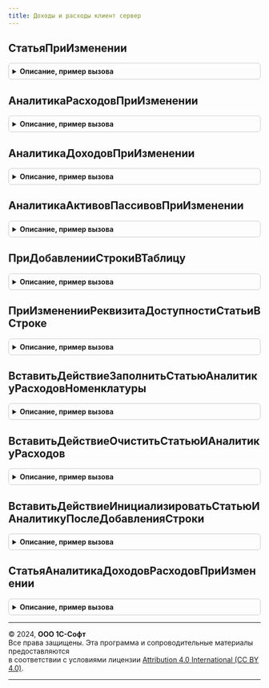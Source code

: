 ```yaml
---
title: Доходы и расходы клиент сервер
---
```



## СтатьяПриИзменении
<details style="margin: 1em 0; padding: 0.5em; border: 1px solid #ccc; border-radius: 6px;">

<summary style="font-weight: bold; cursor: pointer;">Описание, пример вызова</summary>

```bsl

// Обрабатывает изменение статьи, вызывается в соответствующем обработчике события элемента.
//
// Параметры:
// 	Форма - ФормаКлиентскогоПриложения - Форма объекта.
// 	Элемент - ПолеФормы - Элемент выбора статьи.
// 	ИдентификаторСтрокиТЧ - Число - Номер текущей строки ТЧ.
//
Процедура СтатьяПриИзменении(Форма, Элемент, ИдентификаторСтрокиТЧ = 0) Экспорт
```

Пример вызова
```bsl
ДоходыИРасходыКлиентСервер.СтатьяПриИзменении(Форма, Элемент, ИдентификаторСтрокиТЧ);
```
</details>

## АналитикаРасходовПриИзменении
<details style="margin: 1em 0; padding: 0.5em; border: 1px solid #ccc; border-radius: 6px;">

<summary style="font-weight: bold; cursor: pointer;">Описание, пример вызова</summary>

```bsl

// Обрабатывает изменение аналитики расходов, вызывается в соответствующем обработчике события элемента.
//
// Параметры:
// 	Форма - ФормаКлиентскогоПриложения - Форма объекта.
// 	Элемент - ПолеФормы - Элемент выбора статьи.
//
Процедура АналитикаРасходовПриИзменении(Форма, Элемент) Экспорт
```

Пример вызова
```bsl
ДоходыИРасходыКлиентСервер.АналитикаРасходовПриИзменении(Форма, Элемент) 
```
</details>

## АналитикаДоходовПриИзменении
<details style="margin: 1em 0; padding: 0.5em; border: 1px solid #ccc; border-radius: 6px;">

<summary style="font-weight: bold; cursor: pointer;">Описание, пример вызова</summary>

```bsl

// Обрабатывает изменение аналитики доходов, вызывается в соответствующем обработчике события элемента.
//
// Параметры:
// 	Форма - ФормаКлиентскогоПриложения - Форма объекта.
// 	Элемент - ПолеФормы - Элемент выбора статьи.
//
Процедура АналитикаДоходовПриИзменении(Форма, Элемент) Экспорт
```

Пример вызова
```bsl
ДоходыИРасходыКлиентСервер.АналитикаДоходовПриИзменении(Форма, Элемент) 
```
</details>

## АналитикаАктивовПассивовПриИзменении
<details style="margin: 1em 0; padding: 0.5em; border: 1px solid #ccc; border-radius: 6px;">

<summary style="font-weight: bold; cursor: pointer;">Описание, пример вызова</summary>

```bsl

// Обрабатывает изменение аналитики активов/пассивов, вызывается в соответствующем обработчике события элемента.
//
// Параметры:
// 	Форма - ФормаКлиентскогоПриложения - Форма объекта.
// 	Элемент - ПолеФормы - Элемент выбора статьи.
//
Процедура АналитикаАктивовПассивовПриИзменении(Форма, Элемент) Экспорт
```

Пример вызова
```bsl
ДоходыИРасходыКлиентСервер.АналитикаАктивовПассивовПриИзменении(Форма, Элемент) 
```
</details>

## ПриДобавленииСтрокиВТаблицу
<details style="margin: 1em 0; padding: 0.5em; border: 1px solid #ccc; border-radius: 6px;">

<summary style="font-weight: bold; cursor: pointer;">Описание, пример вызова</summary>

```bsl

// Инициализирует в новой строке таблицы значение статей значениями по умолчанию.
//
// Параметры:
// 	Форма - ФормаКлиентскогоПриложения - Форма объекта.
// 	НоваяСтрока - ДанныеФормыЭлементКоллекции, СтрокаТабличнойЧасти - Новая строка таблицы.
// 	ПутьКДаннымТаблицы - Строка - Путь к данным таблицы формы, например "Объект.Товары".
//
Процедура ПриДобавленииСтрокиВТаблицу(Форма, НоваяСтрока, ПутьКДаннымТаблицы) Экспорт
```

Пример вызова
```bsl
ДоходыИРасходыКлиентСервер.ПриДобавленииСтрокиВТаблицу(Форма, НоваяСтрока, ПутьКДаннымТаблицы) 
```
</details>

## ПриИзмененииРеквизитаДоступностиСтатьиВСтроке
<details style="margin: 1em 0; padding: 0.5em; border: 1px solid #ccc; border-radius: 6px;">

<summary style="font-weight: bold; cursor: pointer;">Описание, пример вызова</summary>

```bsl

// Очищает статью и аналитику в строке таблицы, если они не доступны в строке ТЧ.
//
// Параметры:
// 	Форма - ФормаКлиентскогоПриложения - Форма объекта.
// 	Строка - ДанныеФормыЭлементКоллекции - Строка таблицы.
// 	ПутьКДаннымТаблицы - Строка - Путь к данным таблицы формы, например "Объект.Товары".
//
Процедура ПриИзмененииРеквизитаДоступностиСтатьиВСтроке(Форма, Строка, ПутьКДаннымТаблицы) Экспорт
```

Пример вызова
```bsl
ДоходыИРасходыКлиентСервер.ПриИзмененииРеквизитаДоступностиСтатьиВСтроке(Форма, Строка, ПутьКДаннымТаблицы) 
```
</details>

## ВставитьДействиеЗаполнитьСтатьюАналитикуРасходовНоменклатуры
<details style="margin: 1em 0; padding: 0.5em; border: 1px solid #ccc; border-radius: 6px;">

<summary style="font-weight: bold; cursor: pointer;">Описание, пример вызова</summary>

```bsl

// Дополняет структуру действий механизма ОбработкаТабличнойЧасти действием заполнения статьи и аналитики расходов по номенклатуре.
//
// Параметры:
// 	СтруктураДействий - Структура - Структура действий
// 	ФормаИлиПараметры - ФормаКлиентскогоПриложения, Структура, Массив - При вызове из формы передается форма объекта. Из формы получаются закэшированные параметры выбора статей и аналитик.
// 	                                                          При вызове из объекта - параметры выбора статей и аналитик (см. ДоходыИРасходыСервер.ПараметрыВыбораСтатьиИАналитики).
// 	ХозяйственнаяОперация - ПеречислениеСсылка.ХозяйственныеОперации - Хозяйственная операция документа
// 	Организация - СправочникСсылка.Организации - Организация документа
// 	Подразделение - СправочникСсылка.СтруктураПредприятия - Подразделение документа
// 	ПутьКДанным - Строка - Путь к данным статьи и аналитики. Значение по умолчанию "Объект.Товары".
// 	СтатьяРасходов - Строка - Имя реквизита статьи расходов. Значение по умолчанию "Статья расходов".
//
Процедура ВставитьДействиеЗаполнитьСтатьюАналитикуРасходовНоменклатуры(СтруктураДействий, ФормаИлиПараметры, ХозяйственнаяОперация, Организация, Подразделение, ПутьКДанным = "Объект.Товары", СтатьяРасходов = "СтатьяРасходов") Экспорт
```

Пример вызова
```bsl
ДоходыИРасходыКлиентСервер.ВставитьДействиеЗаполнитьСтатьюАналитикуРасходовНоменклатуры(СтруктураДействий, ФормаИлиПараметры, ХозяйственнаяОперация, Организация, Подразделение, ПутьКДанным, СтатьяРасходов);
```
</details>

## ВставитьДействиеОчиститьСтатьюИАналитикуРасходов
<details style="margin: 1em 0; padding: 0.5em; border: 1px solid #ccc; border-radius: 6px;">

<summary style="font-weight: bold; cursor: pointer;">Описание, пример вызова</summary>

```bsl

// Дополняет структуру действий механизма ОбработкаТабличнойЧасти действием очистки статьи и аналитики расходов при изменении номенклатуры.
//
// Параметры:
// 	СтруктураДействий - Структура - Структура действий
// 	ФормаИлиПараметры - ФормаКлиентскогоПриложения, Структура, Массив - При вызове из формы передается форма объекта. Из формы получаются закэшированные параметры выбора статей и аналитик.
// 	                                                          При вызове из объекта - параметры выбора статей и аналитик (см. ДоходыИРасходыСервер.ПараметрыВыбораСтатьиИАналитики).
// 	ПутьКДанным - Строка - Путь к данным статьи и аналитики. Значение по умолчанию "Объект.Товары".
// 	СтатьяРасходов - Строка - Имя реквизита статьи расходов. Значение по умолчанию "Статья расходов".
//
Процедура ВставитьДействиеОчиститьСтатьюИАналитикуРасходов(СтруктураДействий, ФормаИлиПараметры, ПутьКДанным = "Объект.Товары", СтатьяРасходов = "СтатьяРасходов") Экспорт
```

Пример вызова
```bsl
ДоходыИРасходыКлиентСервер.ВставитьДействиеОчиститьСтатьюИАналитикуРасходов(СтруктураДействий, ФормаИлиПараметры, ПутьКДанным, СтатьяРасходов);
```
</details>

## ВставитьДействиеИнициализироватьСтатьюИАналитикуПослеДобавленияСтроки
<details style="margin: 1em 0; padding: 0.5em; border: 1px solid #ccc; border-radius: 6px;">

<summary style="font-weight: bold; cursor: pointer;">Описание, пример вызова</summary>

```bsl

// Дополняет структуру действий механизма ОбработкаТабличнойЧасти действием инициализации реквизитов после добавления строки.
//
// Параметры:
// 	СтруктураДействий - Структура - Структура действий
// 	ФормаИлиПараметры - ФормаКлиентскогоПриложения, Структура, Массив - При вызове из формы передается форма объекта. Из формы получаются закэшированные параметры выбора статей и аналитик.
// 	                                                          При вызове из объекта - параметры выбора статей и аналитик (см. ДоходыИРасходыСервер.ПараметрыВыбораСтатьиИАналитики).
// 	ПутьКДанным - Строка - Путь к данным статьи и аналитики. Значение по умолчанию "Объект.Товары".
//
Процедура ВставитьДействиеИнициализироватьСтатьюИАналитикуПослеДобавленияСтроки(СтруктураДействий, ФормаИлиПараметры, ПутьКДанным = "Объект.Товары") Экспорт
```

Пример вызова
```bsl
ДоходыИРасходыКлиентСервер.ВставитьДействиеИнициализироватьСтатьюИАналитикуПослеДобавленияСтроки(СтруктураДействий, ФормаИлиПараметры, ПутьКДанным);
```
</details>

## СтатьяАналитикаДоходовРасходовПриИзменении
<details style="margin: 1em 0; padding: 0.5em; border: 1px solid #ccc; border-radius: 6px;">

<summary style="font-weight: bold; cursor: pointer;">Описание, пример вызова</summary>

```bsl

// Обрабатывает программное изменение статьи и аналитики активов/пассивов, вызывается в соответствующем обработчике события элемента.
//
// Параметры:
// 	Форма - ФормаКлиентскогоПриложения - Форма объекта.
// 	ПутьКДанным - Строка - Путь к данным статьи и аналитике формы, например "Объект.Товары".
//
Процедура СтатьяАналитикаДоходовРасходовПриИзменении(Форма, ПутьКДанным) Экспорт
```

Пример вызова
```bsl
ДоходыИРасходыКлиентСервер.СтатьяАналитикаДоходовРасходовПриИзменении(Форма, ПутьКДанным) 
```
</details>

---

© 2024, **ООО 1С-Софт**  
Все права защищены. Эта программа и сопроводительные материалы предоставляются  
в соответствии с условиями лицензии [Attribution 4.0 International (CC BY 4.0)](https://creativecommons.org/licenses/by/4.0/legalcode).

---
